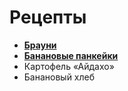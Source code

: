 # Рецепты

- [**Брауни**](brownie.md)
- [**Банановые панкейки**](banana.md)
- Картофель «Айдахо»
- Банановый хлеб
